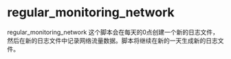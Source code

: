 # regular_monitoring_network
regular_monitoring_network
这个脚本会在每天的0点创建一个新的日志文件，然后在新的日志文件中记录网络流量数据。脚本将继续在新的一天生成新的日志文件。
